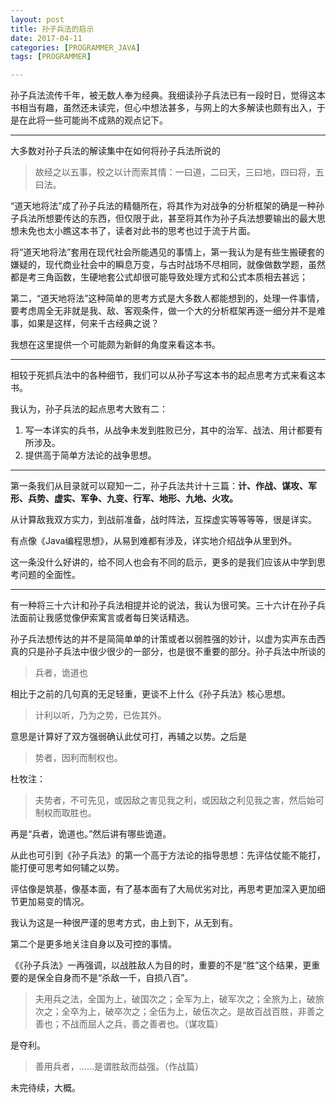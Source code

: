 ```yaml
---
layout: post
title: 孙子兵法的启示
date: 2017-04-11
categories: [PROGRAMMER_JAVA]
tags: [PROGRAMMER]

---
```


孙子兵法流传千年，被无数人奉为经典。我细读孙子兵法已有一段时日，觉得这本书相当有趣，虽然还未读完，但心中想法甚多，与网上的大多解读也颇有出入，于是在此将一些可能尚不成熟的观点记下。

---

大多数对孙子兵法的解读集中在如何将孙子兵法所说的
> 故经之以五事，校之以计而索其情：一曰道，二曰天，三曰地，四曰将，五曰法。

“道天地将法”成了孙子兵法的精髓所在，将其作为对战争的分析框架的确是一种孙子兵法所想要传达的东西，但仅限于此，甚至将其作为孙子兵法想要输出的最大思想未免也太小瞧这本书了，读者对此书的思考也过于流于片面。

将“道天地将法”套用在现代社会所能遇见的事情上，第一我认为是有些生搬硬套的嫌疑的，现代商业社会中的瞬息万变，与古时战场不尽相同，就像做数学题，虽然都是考三角函数，生硬地套公式却很可能导致处理方式和公式本质相去甚远；

第二，“道天地将法”这种简单的思考方式是大多数人都能想到的，处理一件事情，要考虑周全无非就是我、敌、客观条件，做一个大的分析框架再逐一细分并不是难事，如果是这样，何来千古经典之说？

我想在这里提供一个可能颇为新鲜的角度来看这本书。

---

相较于死抓兵法中的各种细节，我们可以从孙子写这本书的起点思考方式来看这本书。

我认为，孙子兵法的起点思考大致有二：

1. 写一本详实的兵书，从战争未发到胜败已分，其中的治军、战法、用计都要有所涉及。
2. 提供高于简单方法论的战争思想。

---

第一条我们从目录就可以窥知一二，孙子兵法共计十三篇：__计、作战、谋攻、军形、兵势、虚实、军争、九变、行军、地形、九地、火攻。__

从计算敌我双方实力，到战前准备，战时阵法，互探虚实等等等等，很是详实。

有点像《Java编程思想》，从易到难都有涉及，详实地介绍战争从里到外。

这一条没什么好讲的，给不同人也会有不同的启示，更多的是我们应该从中学到思考问题的全面性。

---

有一种将三十六计和孙子兵法相提并论的说法，我认为很可笑。三十六计在孙子兵法面前让我感觉像伊索寓言或者每日笑话精选。

孙子兵法想传达的并不是简简单单的计策或者以弱胜强的妙计，以虚为实声东击西真的只是孙子兵法中很少很少的一部分，也是很不重要的部分。孙子兵法中所谈的
> 兵者，诡道也

相比于之前的几句真的无足轻重，更谈不上什么《孙子兵法》核心思想。
> 计利以听，乃为之势，已佐其外。

意思是计算好了双方强弱确认此仗可打，再辅之以势。之后是
> 势者，因利而制权也。

杜牧注：
> 夫势者，不可先见，或因敌之害见我之利，或因敌之利见我之害，然后始可制权而取胜也。


再是“兵者，诡道也。”然后讲有哪些诡道。

从此也可引到《孙子兵法》的第一个高于方法论的指导思想：先评估仗能不能打，能打便可思考如何辅之以势。

评估像是筑基，像基本面，有了基本面有了大局优劣对比，再思考更加深入更加细节更加易变的情况。

我认为这是一种很严谨的思考方式，由上到下，从无到有。

第二个是更多地关注自身以及可控的事情。

《《孙子兵法》一再强调，以战胜敌人为目的时，重要的不是“胜”这个结果，更重要的是保全自身而不是“杀敌一千，自损八百”。

> 夫用兵之法，全国为上，破国次之；全军为上，破军次之；全旅为上，破旅次之；全卒为上，破卒次之；全伍为上，破伍次之。是故百战百胜，非善之善也；不战而屈人之兵，善之善者也。（谋攻篇）

是夺利。

> 善用兵者，……是谓胜敌而益强。（作战篇）


未完待续，大概。